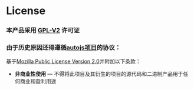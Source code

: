 # License
### 本产品采用 [GPL-V2](https://opensource.org/licenses/GPL-2.0) 许可证
### 由于历史原因还得遵循[autojs项目](https://github.com/hyb1996/Auto.js)的协议：

基于[Mozilla Public License Version 2.0](https://github.com/hyb1996/NoRootScriptDroid/blob/master/LICENSE.md)并附加以下条款：
* **非商业性使用** — 不得将此项目及其衍生的项目的源代码和二进制产品用于任何商业和盈利用途
